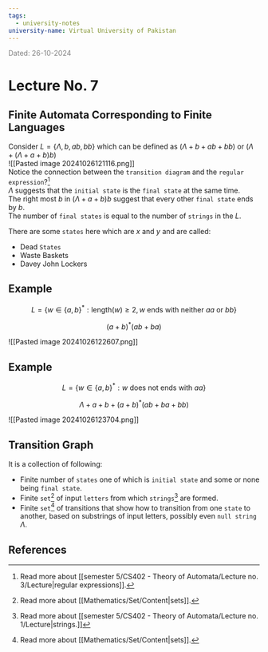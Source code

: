 ```yaml
---
tags:
  - university-notes
university-name: Virtual University of Pakistan
---
```


<span style="color: gray;">Dated: 26-10-2024</span>

# Lecture No. 7

## Finite Automata Corresponding to Finite Languages

Consider $L = \{\Lambda, b, ab, bb\}$ which can be defined as $(\Lambda + b + ab + bb)$ or $(\Lambda + (\Lambda + a + b)b)$  
![[Pasted image 20241026121116.png]]  
Notice the connection between the `transition diagram` and the `regular expression`?[^1]  
$\Lambda$ suggests that the `initial state` is the `final state` at the same time.  
The right most $b$ in $(\Lambda + a + b)b$ suggest that every other `final state` ends by $b$.  
The number of `final states` is equal to the number of `strings` in the $L$.

There are some `states` here which are $x$ and $y$ and are called:

- Dead `States`
- Waste Baskets
- Davey John Lockers

## Example

$$L = \{w \in \{a, b\}^* : \text{length}(w) \ge 2, w \text{ ends with neither } aa \text{ or } bb\}$$

$$(a + b)^*(ab + ba)$$

![[Pasted image 20241026122607.png]]

## Example

$$L = \{w \in \{a, b\}^* : w \text{ does not ends with } aa\}$$

$$\Lambda + a + b + (a + b)^*(ab + ba + bb)$$

![[Pasted image 20241026123704.png]]

## Transition Graph

It is a collection of following:

- Finite number of `states` one of which is `initial state` and some or none being `final state`.
- Finite `set`[^2] of input `letters` from which `strings`[^3] are formed.
- Finite `set`[^2] of transitions that show how to transition from one `state` to another, based on substrings of input letters, possibly even `null string` $\Lambda$.

## References

[^1]: Read more about [[semester 5/CS402 - Theory of Automata/Lecture no. 3/Lecture|regular expressions]].
[^2]: Read more about [[Mathematics/Set/Content|sets]].
[^3]: Read more about [[semester 5/CS402 - Theory of Automata/Lecture no. 1/Lecture|strings.]]